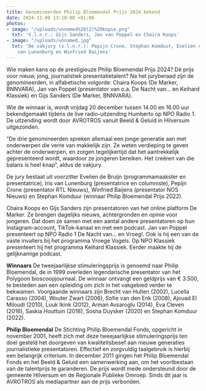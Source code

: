```yaml
---
title: Genomineerden Philip Bloemendal Prijs 2024 bekend
date: 2024-11-08 13:10:00 +01:00
photos:
- image: "/uploads/unnamed%20(2)%20kopie.png"
  txt: 'V.l.n.r.: Gijs Sanders, Jan van Poppel en Chaira Koops'
- image: "/uploads/unnamed.jpg"
  txt: 'De vakjury (v.l.n.r.): Pepijn Crone, Stephan Komduur, Evelien de Bruijn, Iris
    van Lunenburg en Winfried Baijens'
---
```


Wie maken kans op de prestigieuze Philip Bloemendal Prijs 2024? Dé prijs voor nieuw, jong, journalistiek presentatietalent? Na het juryberaad zijn de genomineerden, in alfabetische volgorde: Chaira Koops (De Marker, BNNVARA), Jan van Poppel (presentator van o.a. De Nacht van… en Keihard Klassiek) en Gijs Sanders (De Marker, BNNVARA). 

<!--more-->

Wie de winnaar is, wordt vrijdag 20 december tussen 14.00 en 16.00 uur bekendgemaakt tijdens de live radio-uitzending Humberto op NPO Radio 1. De uitzending wordt door AVROTROS vanuit Beeld & Geluid in Hilversum uitgezonden.

“De drie genomineerden spreken allemaal een jonge generatie aan met onderwerpen die verre van makkelijk zijn. Ze weten verdieping te geven achter de onderwerpen, en zorgen tegelijkertijd dat het aantrekkelijk gepresenteerd wordt, waardoor ze jongeren bereiken. Het creëren van die balans is heel knap”, aldus de vakjury. 

De jury bestaat uit voorzitter Evelien de Bruijn (programmamaakster en presentatrice), Iris van Lunenburg (presentatrice en columniste), Pepijn Crone (presentator RTL Nieuws), Winfried Baijens (presentator NOS Nieuws) en Stephan Komduur (winnaar Philip Bloemendal Prijs 2022).

Chaira Koops en Gijs Sanders zijn presentatoren van het online platform De Marker. Ze brengen dagelijks nieuws, achtergronden en opinie voor jongeren. Dat doen ze samen met een aantal andere presentatoren op hun Instagram-account, TikTok-kanaal en met een podcast. Jan van Poppel presenteert op NPO Radio 1 De Nacht van… en Vroeg!. Ook is hij een van de vaste invallers bij het programma Vroege Vogels. Op NPO Klassiek presenteert hij het programma Keihard Klassiek. Eerder maakte hij de gelijknamige podcast.

**Winnaars**
De tweejaarlijkse stimuleringsprijs is genoemd naar Philip Bloemendal, de in 1999 overleden legendarische presentator van het Polygoon bioscoopjournaal. De winnaar ontvangt een geldprijs van € 3.500, te besteden aan een opleiding om zich in het vakgebied verder te bekwamen. Voorgaande winnaars zijn Brecht van Hulten (2002), Lucella Carasso (2004), Wouter Zwart (2006), Sofie van den Enk (2008), Ajouad El Miloudi (2010), Luuk Ikink (2012), Arman Avsaroglu (2014), Eva Cleven (2016), Saskia Houttuin (2018), Sosha Duysker (2020) en Stephan Komduur (2022).

**Philip Bloemendal**
De Stichting Philip Bloemendal Fonds, opgericht in november 2001, heeft zich met deze tweejaarlijkse stimuleringsprijs ten doel gesteld het doorgeven van kwaliteitsbesef aan nieuwe generaties journalistieke presentatoren. Effectief en zorgvuldig taalgebruik is hierbij een belangrijk criterium. In december 2011 gingen het Philip Bloemendal Fonds en het Beeld & Geluid een samenwerking aan, om het voortbestaan van de talentprijs te garanderen. De prijs wordt mede ondersteund door de gemeente Hilversum en de Regionale Publieke Omroep. Sinds dit jaar is AVROTROS als mediapartner aan de prijs verbonden.
